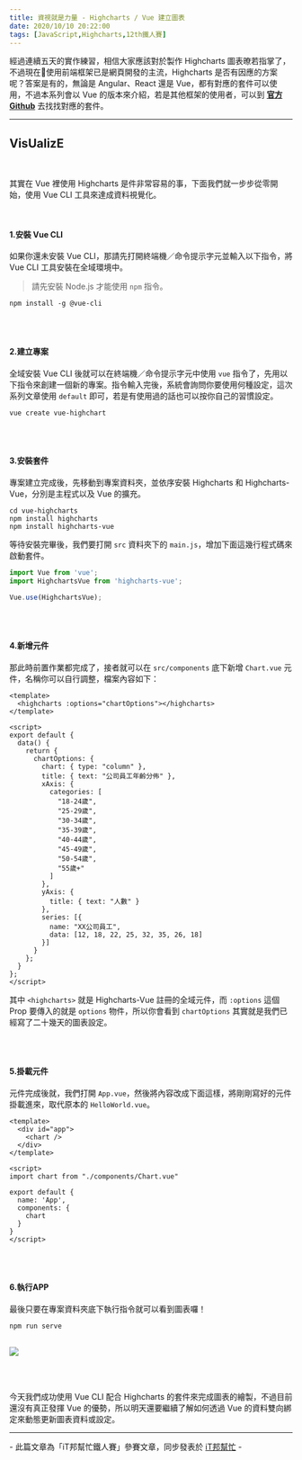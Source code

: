 ```yaml
---
title: 資視就是力量 - Highcharts / Vue 建立圖表
date: 2020/10/10 20:22:00
tags: [JavaScript,Highcharts,12th鐵人賽]
---
```


經過連續五天的實作練習，相信大家應該對於製作 Highcharts 圖表暸若指掌了，不過現在使用前端框架已是網頁開發的主流，Highcharts 是否有因應的方案呢？答案是有的，無論是 Angular、React 還是 Vue，都有對應的套件可以使用，不過本系列會以 Vue 的版本來介紹，若是其他框架的使用者，可以到 **[官方Github](https://github.com/highcharts)** 去找找對應的套件。

---

## VisUalizE

<br/>

其實在 Vue 裡使用 Highcharts 是件非常容易的事，下面我們就一步步從零開始，使用 Vue CLI 工具來達成資料視覺化。

<br/>

#### 1.安裝 Vue CLI

如果你還未安裝 Vue CLI，那請先打開終端機／命令提示字元並輸入以下指令，將 Vue CLI 工具安裝在全域環境中。

> 請先安裝 Node.js 才能使用 `npm` 指令。

```shell
npm install -g @vue-cli
```

<br/>
<br/>

#### 2.建立專案

全域安裝 Vue CLI 後就可以在終端機／命令提示字元中使用 `vue` 指令了，先用以下指令來創建一個新的專案。指令輸入完後，系統會詢問你要使用何種設定，這次系列文章使用 `default` 即可，若是有使用過的話也可以按你自己的習慣設定。

```shell
vue create vue-highchart
```

<br/>
<br/>

#### 3.安裝套件

專案建立完成後，先移動到專案資料夾，並依序安裝 Highcharts 和 Highcharts-Vue，分別是主程式以及 Vue 的擴充。

```shell
cd vue-highcharts
npm install highcharts
npm install highcharts-vue
```

等待安裝完畢後，我們要打開 `src` 資料夾下的 `main.js`，增加下面這幾行程式碼來啟動套件。

```javascript
import Vue from 'vue';
import HighchartsVue from 'highcharts-vue';

Vue.use(HighchartsVue);
```

<br/>
<br/>

#### 4.新增元件

那此時前置作業都完成了，接者就可以在 `src/components` 底下新增 `Chart.vue` 元件，名稱你可以自行調整，檔案內容如下：

```vue
<template>
  <highcharts :options="chartOptions"></highcharts>
</template>

<script>
export default {
  data() {
    return {
      chartOptions: {
        chart: { type: "column" },
        title: { text: "公司員工年齡分佈" },
        xAxis: {
          categories: [
            "18-24歲",
            "25-29歲",
            "30-34歲",
            "35-39歲",
            "40-44歲",
            "45-49歲",
            "50-54歲",
            "55歲+"
          ]
        },
        yAxis: {
          title: { text: "人數" }
        },
        series: [{
          name: "XX公司員工",
          data: [12, 18, 22, 25, 32, 35, 26, 18]
        }]
      }
    };
  }
};
</script>
```

其中 `<highcharts>` 就是 Highcharts-Vue 註冊的全域元件，而 `:options` 這個 Prop 要傳入的就是 `options` 物件，所以你會看到 `chartOptions` 其實就是我們已經寫了二十幾天的圖表設定。

<br/>
<br/>

#### 5.掛載元件

元件完成後就，我們打開 `App.vue`，然後將內容改成下面這樣，將剛剛寫好的元件掛載進來，取代原本的 `HelloWorld.vue`。

```vue
<template>
  <div id="app">
    <chart />
  </div>
</template>

<script>
import chart from "./components/Chart.vue"

export default {
  name: 'App',
  components: {
    chart
  }
}
</script>
```

<br/>
<br/>

#### 6.執行APP

最後只要在專案資料夾底下執行指令就可以看到圖表囉！

```shell
npm run serve
```

<img src="vue-chart.png" style="max-width: 800px; margin: 16px auto 0;" />

<br/><br/>

今天我們成功使用 Vue CLI 配合 Highcharts 的套件來完成圖表的繪製，不過目前還沒有真正發揮 Vue 的優勢，所以明天還要繼續了解如何透過 Vue 的資料雙向綁定來動態更新圖表資料或設定。

---

\- 此篇文章為「iT邦幫忙鐵人賽」參賽文章，同步發表於 [iT邦幫忙](https://ithelp.ithome.com.tw/articles/10251641) -


